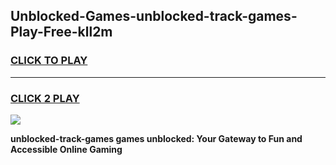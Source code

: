 
## Unblocked-Games-unblocked-track-games-Play-Free-kll2m
<h3>
<a href="https://premium76.site?title=unblocked-track-games&ref=18A1">CLICK TO PLAY</a></h3>
<hr>

<h3>
<a href="https://premium76.site?title=unblocked-track-games&ref=18A1">CLICK 2 PLAY</a>
  
</h3>

<a href="https://premium76.site?title=unblocked-track-games&ref=18A1"><img src="https://clearcache.store/games.png"></a>


**unblocked-track-games games unblocked: Your Gateway to Fun and Accessible Online Gaming**
